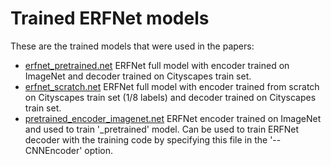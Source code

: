 # Trained ERFNet models

These are the trained models that were used in the papers:

* [erfnet_pretrained.net](erfnet_pretrained.net) ERFNet full model with encoder trained on ImageNet and decoder trained on Cityscapes train set.
* [erfnet_scratch.net](erfnet_scratch.net) ERFNet full model with encoder trained from scratch on Cityscapes train set (1/8 labels) and decoder trained on Cityscapes train set.
* [pretrained_encoder_imagenet.net](pretrained_encoder_imagenet.net)	ERFNet encoder trained on ImageNet and used to train '_pretrained' model. Can be used to train ERFNet decoder with the training code by specifying this file in the '--CNNEncoder' option.

